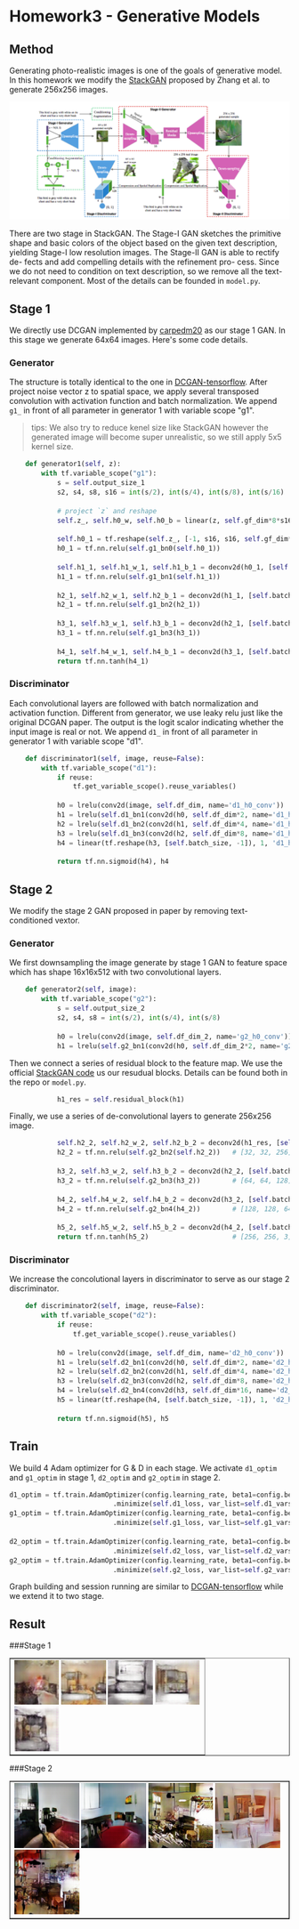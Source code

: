 # Homework3 - Generative Models

## Method
Generating photo-realistic images is one of the goals of generative model. In this homework we modify the [StackGAN](https://arxiv.org/abs/1612.03242) proposed by Zhang et al. to generate 256x256 images. 

<img src="asset/stackgan.png">

There are two stage in StackGAN. The Stage-I GAN sketches the primitive shape and basic colors of the object based on the given text description, yielding Stage-I low resolution images. The Stage-II GAN is able to rectify de- fects and add compelling details with the refinement pro- cess. Since we do not need to condition on text description, so we remove all the text-relevant component. Most of the details can be founded in ```model.py```.


## Stage 1
We directly use DCGAN implemented by [carpedm20](https://github.com/carpedm20/DCGAN-tensorflow) as our stage 1 GAN. In this stage we generate 64x64 images. Here's some code details.

### Generator
 The structure is totally identical to the one in [DCGAN-tensorflow](https://github.com/carpedm20/DCGAN-tensorflow). After project noise vector z to spatial space, we apply several transposed convolution with activation function and batch normalization. We append ```g1_``` in front of all parameter in generator 1  with variable scope "g1".

> tips: We also try to reduce kenel size like StackGAN however the generated image will become super unrealistic, so we still apply 5x5 kernel size.


```python
    def generator1(self, z):
        with tf.variable_scope("g1"):
            s = self.output_size_1
            s2, s4, s8, s16 = int(s/2), int(s/4), int(s/8), int(s/16)

            # project `z` and reshape
            self.z_, self.h0_w, self.h0_b = linear(z, self.gf_dim*8*s16*s16, 'g1_h0_lin', with_w=True)

            self.h0_1 = tf.reshape(self.z_, [-1, s16, s16, self.gf_dim*8])
            h0_1 = tf.nn.relu(self.g1_bn0(self.h0_1))

            self.h1_1, self.h1_w_1, self.h1_b_1 = deconv2d(h0_1, [self.batch_size, s8, s8, self.gf_dim*4], name='g1_h1', with_w=True)
            h1_1 = tf.nn.relu(self.g1_bn1(self.h1_1))

            h2_1, self.h2_w_1, self.h2_b_1 = deconv2d(h1_1, [self.batch_size, s4, s4, self.gf_dim*2], name='g1_h2', with_w=True)
            h2_1 = tf.nn.relu(self.g1_bn2(h2_1))

            h3_1, self.h3_w_1, self.h3_b_1 = deconv2d(h2_1, [self.batch_size, s2, s2, self.gf_dim*1], name='g1_h3', with_w=True)
            h3_1 = tf.nn.relu(self.g1_bn3(h3_1))

            h4_1, self.h4_w_1, self.h4_b_1 = deconv2d(h3_1, [self.batch_size, s, s, self.c_dim], name='g1_h4', with_w=True)
            return tf.nn.tanh(h4_1)
```

### Discriminator
Each convolutional layers are followed with batch normalization and activation function. Different from generator, we use leaky relu just like the original DCGAN paper. The output is the logit scalor indicating whether the input image is real or not. We append ```d1_``` in front of all parameter in generator 1  with variable scope "d1".

```python
    def discriminator1(self, image, reuse=False):
        with tf.variable_scope("d1"):
            if reuse:
                tf.get_variable_scope().reuse_variables()

            h0 = lrelu(conv2d(image, self.df_dim, name='d1_h0_conv'))
            h1 = lrelu(self.d1_bn1(conv2d(h0, self.df_dim*2, name='d1_h1_conv')))
            h2 = lrelu(self.d1_bn2(conv2d(h1, self.df_dim*4, name='d1_h2_conv')))
            h3 = lrelu(self.d1_bn3(conv2d(h2, self.df_dim*8, name='d1_h3_conv')))
            h4 = linear(tf.reshape(h3, [self.batch_size, -1]), 1, 'd1_h3_lin')

            return tf.nn.sigmoid(h4), h4
```

## Stage 2
We modify the stage 2 GAN proposed in paper by removing text-conditioned vextor.

### Generator
We first downsampling the image generate by stage 1 GAN to feature space which has shape 16x16x512 with two convolutional layers.

```python
    def generator2(self, image):
        with tf.variable_scope("g2"):
            s = self.output_size_2
            s2, s4, s8 = int(s/2), int(s/4), int(s/8)

            h0 = lrelu(conv2d(image, self.df_dim_2, name='g2_h0_conv'))         # [32, 32, 256]
            h1 = lrelu(self.g2_bn1(conv2d(h0, self.df_dim_2*2, name='g2_h1_conv')))     # [16, 16, 512]
```

Then we connect a series of residual block to the feature map. We use the official [StackGAN code](https://github.com/hanzhanggit/StackGAN/blob/master/stageII/model.py) us our resudual blocks. Details can be found both in the repo or ```model.py```.

```python
            h1_res = self.residual_block(h1)
```

Finally, we use a series of de-convolutional layers to generate 256x256 image.

```python
            self.h2_2, self.h2_w_2, self.h2_b_2 = deconv2d(h1_res, [self.batch_size, s8, s8, self.gf_dim_2*4], name='g2_h2', with_w=True)
            h2_2 = tf.nn.relu(self.g2_bn2(self.h2_2))   # [32, 32, 256]

            h3_2, self.h3_w_2, self.h3_b_2 = deconv2d(h2_2, [self.batch_size, s4, s4, self.gf_dim_2*2], name='g2_h3', with_w=True)
            h3_2 = tf.nn.relu(self.g2_bn3(h3_2))        # [64, 64, 128]

            h4_2, self.h4_w_2, self.h4_b_2 = deconv2d(h3_2, [self.batch_size, s2, s2, self.gf_dim_2*1], name='g2_h4', with_w=True)
            h4_2 = tf.nn.relu(self.g2_bn4(h4_2))        # [128, 128, 64]

            h5_2, self.h5_w_2, self.h5_b_2 = deconv2d(h4_2, [self.batch_size, s, s, self.c_dim], name='g2_h5', with_w=True)
            return tf.nn.tanh(h5_2)                     # [256, 256, 3]
```            

### Discriminator
We increase the concolutional layers in discriminator to serve as our stage 2 discriminator. 

```python
    def discriminator2(self, image, reuse=False):
        with tf.variable_scope("d2"):
            if reuse:
                tf.get_variable_scope().reuse_variables()

            h0 = lrelu(conv2d(image, self.df_dim, name='d2_h0_conv'))           # 128
            h1 = lrelu(self.d2_bn1(conv2d(h0, self.df_dim*2, name='d2_h1_conv')))       # 62
            h2 = lrelu(self.d2_bn2(conv2d(h1, self.df_dim*4, name='d2_h2_conv')))       # 32
            h3 = lrelu(self.d2_bn3(conv2d(h2, self.df_dim*8, name='d2_h3_conv')))       # 16
            h4 = lrelu(self.d2_bn4(conv2d(h3, self.df_dim*16, name='d2_h4_conv')))      # 8
            h5 = linear(tf.reshape(h4, [self.batch_size, -1]), 1, 'd2_h5_lin')

            return tf.nn.sigmoid(h5), h5
```            

## Train
We build 4 Adam optimizer for G & D in each stage. We activate ```d1_optim``` and ```g1_optim``` in stage 1, ```d2_optim``` and ```g2_optim``` in stage 2.

```python
d1_optim = tf.train.AdamOptimizer(config.learning_rate, beta1=config.beta1) \
                          .minimize(self.d1_loss, var_list=self.d1_vars)
g1_optim = tf.train.AdamOptimizer(config.learning_rate, beta1=config.beta1) \
                          .minimize(self.g1_loss, var_list=self.g1_vars)

d2_optim = tf.train.AdamOptimizer(config.learning_rate, beta1=config.beta1) \
                          .minimize(self.d2_loss, var_list=self.d2_vars)
g2_optim = tf.train.AdamOptimizer(config.learning_rate, beta1=config.beta1) \
                          .minimize(self.g2_loss, var_list=self.g2_vars)
```                          

Graph building and session running are similar to [DCGAN-tensorflow](https://github.com/carpedm20/DCGAN-tensorflow) while we extend it to two stage.

## Result
###Stage 1
<table border=1>
<tr>
<td>
<img src="asset/stage1/1.png" width="24%"/>
<img src="asset/stage1/2.png"  width="24%"/>
<img src="asset/stage1/3.png" width="24%"/>
<img src="asset/stage1/4.png" width="24%"/>
<img src="asset/stage1/5.png" width="24%"/>
</td>
</tr>
</table>

###Stage 2
<table border=1>
<tr>
<td>
<img src="asset/stage2/1.png" width="24%"/>
<img src="asset/stage2/2.png"  width="24%"/>
<img src="asset/stage2/3.png" width="24%"/>
<img src="asset/stage2/4.png" width="24%"/>
<img src="asset/stage2/5.png" width="24%"/>
</td>
</tr>
</table>